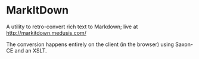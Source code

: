 # MarkItDown

A utility to retro-convert rich text to Markdown; live at http://markitdown.medusis.com/

The conversion happens entirely on the client (in the browser) using Saxon-CE and an XSLT.
